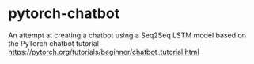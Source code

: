 # pytorch-chatbot
An attempt at creating a chatbot using a Seq2Seq LSTM model based on the PyTorch chatbot tutorial https://pytorch.org/tutorials/beginner/chatbot_tutorial.html
